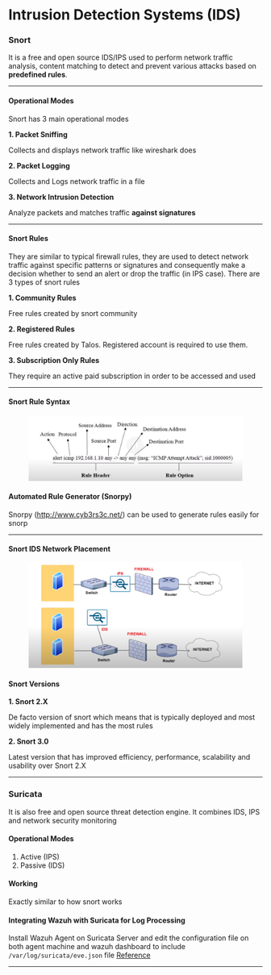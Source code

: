 # Intrusion Detection Systems (IDS)

### Snort

It is a free and open source IDS/IPS used to perform network traffic analysis, content matching to detect and prevent various attacks based on **predefined rules**.

***

#### Operational Modes

Snort has 3 main operational modes

**1. Packet Sniffing**

Collects and displays network traffic like wireshark does

**2. Packet Logging**

Collects and Logs network traffic in a file

**3. Network Intrusion Detection**

Analyze packets and matches traffic **against signatures**

***

#### Snort Rules

They are similar to typical firewall rules, they are used to detect network traffic against specific patterns or signatures and consequently make a decision whether to send an alert or drop the traffic (in IPS case). There are 3 types of snort rules

**1. Community Rules**

Free rules created by snort community

**2. Registered Rules**

Free rules created by Talos. Registered account is required to use them.

**3. Subscription Only Rules**

They require an active paid subscription in order to be accessed and used

***

#### Snort Rule Syntax

<figure><img src="../../../.gitbook/assets/image.png" alt=""><figcaption></figcaption></figure>

#### Automated Rule Generator (Snorpy)

Snorpy (http://www.cyb3rs3c.net/) can be used to generate rules easily for snorp

***

#### Snort IDS Network Placement

<figure><img src="../../../.gitbook/assets/image (1).png" alt=""><figcaption></figcaption></figure>

#### Snort Versions

**1. Snort 2.X**

De facto version of snort which means that is typically deployed and most widely implemented and has the most rules

**2. Snort 3.0**

Latest version that has improved efficiency, performance, scalability and usability over Snort 2.X

***

### Suricata

It is also free and open source threat detection engine. It combines IDS, IPS and network security monitoring

#### Operational Modes

1. Active (IPS)
2. Passive (IDS)

#### Working

Exactly similar to how snort works

#### Integrating Wazuh with Suricata for Log Processing

Install Wazuh Agent on Suricata Server and edit the configuration file on both agent machine and wazuh dashboard to include `/var/log/suricata/eve.json` file [Reference](https://www.youtube.com/watch?v=NB\_u9m-MMcY\&list=PLBf0hzazHTGNcIS\_dHjM2NgNUFMW1EZFx\&index=16)

***
